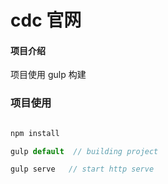 # cdc 官网

#### 项目介绍
项目使用 gulp 构建

### 项目使用

```javascript

npm install

gulp default  // building project

gulp serve   // start http serve


```